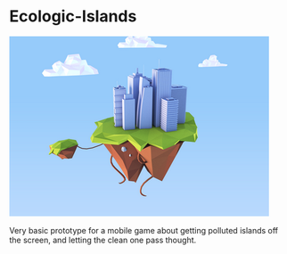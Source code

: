 # Ecologic-Islands

![alt text](/img/Island.png)

Very basic prototype for a mobile game about getting polluted islands off the screen, and letting the clean one pass thought.
